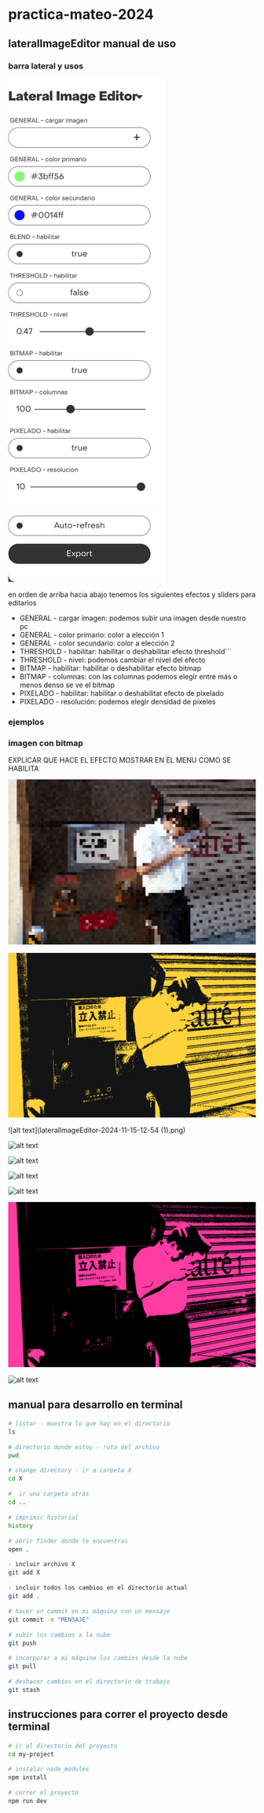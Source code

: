 # practica-mateo-2024

## lateralImageEditor manual de uso

### barra lateral y usos

![alt text](<Captura de pantalla 2024-11-15 a la(s) 12.42.59.png>)

en orden de arriba hacia abajo tenemos los siguientes efectos y sliders para editarlos

* GENERAL - cargar imagen: podemos subir una imagen desde nuestro pc
* GENERAL - color primario: color a elección 1
* GENERAL - color secundario: color a elección 2
* THRESHOLD - habilitar: habilitar o deshabilitar efecto threshold```
* THRESHOLD - nivel: podemos cambiar el nivel del efecto
* BITMAP - habilitar: habilitar o deshabilitar efecto bitmap
* BITMAP - columnas: con las columnas podemos elegir entre más o menos denso se ve el bitmap
* PIXELADO - habilitar: habilitar o deshabilitat efecto de pixelado
* PIXELADO - resolución: podemos elegir densidad de pixeles

### ejemplos

### imagen con bitmap

EXPLICAR QUE HACE EL EFECTO
MOSTRAR EN EL MENU COMO SE HABILITA

![imagen con bitmap](./docs/imagen-bitmap.png)

![alt text](lateralImageEditor-2024-11-15-12-56.png)

![alt text](lateralImageEditor-2024-11-15-12-54 (1).png)

![alt text](lateralImageEditor-2024-11-15-12-54.png)

![alt text](lateralImageEditor-2024-11-15-12-53.png)

![alt text](lateralImageEditor-2024-11-15-12-52.png)

![alt text](lateralImageEditor-2024-11-15-12-51.png)

![alt text](<lateralImageEditor-2024-11-15-12-50 (1).png>)

![alt text](lateralImageEditor-2024-11-15-12-50.png)

## manual para desarrollo en terminal

```zsh
# listar - muestra lo que hay en el directorio
ls
```

```zsh
# directorio donde estoy - ruta del archivo
pwd 
```

```zsh
# change directory - ir a carpeta X
cd X
```

```zsh
#  ir una carpeta atrás
cd ..
```

```zsh
# imprimir historial
history
```

```zsh
# abrir finder donde te encuentras
open . 
```

```zsh
- incluir archivo X
git add X
```

```zsh
- incluir todos los cambios en el directorio actual
git add .
```

```zsh
# hacer un commit en mi máquina con un mensaje
git commit -m "MENSAJE"
```

```zsh
# subir los cambios a la nube
git push 
```

```zsh
# incorporar a mi máquina los cambios desde la nube
git pull 
```

```zsh
# deshacer cambios en el directorio de trabajo
git stash
```

## instrucciones para correr el proyecto desde terminal

```zsh
# ir al directorio del proyecto
cd my-project
```

```zsh
# instalar node_modules
npm install
```

```zsh
# correr el proyecto
npm run dev
```
